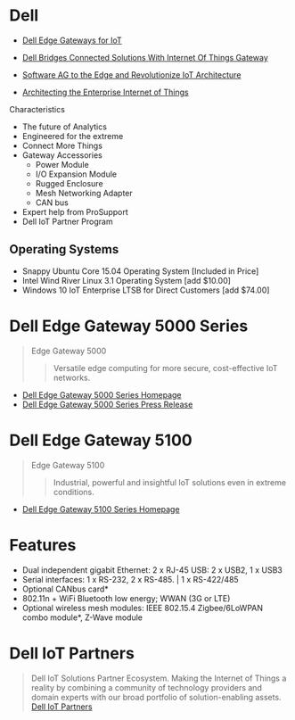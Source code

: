 # Dell

- [Dell Edge Gateways for IoT](http://www.dell.com/us/business/p/edge-gateway)

- [Dell Bridges Connected Solutions With Internet Of Things Gateway](http://www.tomsitpro.com/articles/dell-iot-edge-gateway-5000,1-2953.html)
- [Software AG to the Edge and Revolutionize IoT Architecture](http://www.softwareag.com/corporate/Press/pressreleases/20160615_Software_AG_to_the_Edge_and_Revolutionize_IoT_Architecture_page.asp)
- [Architecting the Enterprise Internet of Things](http://www.slideshare.net/DellWorld/architecting-the-enterprise-internet-of-things)

Characteristics

- The future of Analytics
- Engineered for the extreme
- Connect More Things
- Gateway Accessories
  - Power Module
  - I/O Expansion Module
  - Rugged Enclosure
  - Mesh Networking Adapter
  - CAN bus
- Expert help from ProSupport
- Dell IoT Partner Program

## Operating Systems
	
- Snappy Ubuntu Core 15.04 Operating System [Included in Price]
- Intel Wind River Linux 3.1 Operating System [add $10.00]
- Windows 10 IoT Enterprise LTSB for Direct Customers [add $74.00]

# Dell Edge Gateway 5000 Series

> Edge Gateway 5000
> > Versatile edge computing for more secure, cost-effective IoT networks.

- [Dell Edge Gateway 5000 Series Homepage](http://www.dell.com/us/business/p/dell-edge-gateway-5000/pd?ref=PD_OC)
- [Dell Edge Gateway 5000 Series Press Release](http://www.dell.com/learn/us/en/uscorp1/secure/2015-10-20-dell-edge-gateway-5000-internet-of-things)

# Dell Edge Gateway 5100

> Edge Gateway 5100
> > Industrial, powerful and insightful IoT solutions even in extreme conditions.

- [Dell Edge Gateway 5100 Series Homepage](http://www.dell.com/us/business/p/dell-edge-gateway-5100/pd?ref=PD_OC)

# Features

- Dual independent gigabit Ethernet: 2 x RJ-45 USB: 2 x USB2, 1 x USB3
- Serial interfaces: 1 x RS-232, 2 x RS-485. | 1 x RS-422/485
- Optional CANbus card*
- 802.11n + WiFi Bluetooth low energy; WWAN (3G or LTE)
- Optional wireless mesh modules: IEEE 802.15.4 Zigbee/6LoWPAN combo module*, Z-Wave module

# Dell IoT Partners

> Dell IoT Solutions Partner Ecosystem. Making the Internet of Things a reality by combining a community of technology providers and domain experts with our broad portfolio of solution-enabling assets. [Dell IoT Partners](http://delliotpartners.com/)

